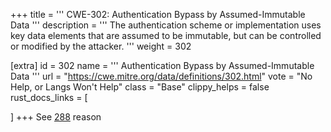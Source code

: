 +++
title = '''
CWE-302: Authentication Bypass by Assumed-Immutable Data
'''
description	= '''
The authentication scheme or implementation uses key data elements that are assumed to be immutable, but can be controlled or modified by the attacker.
'''
weight = 302

[extra]
id = 302
name = '''
Authentication Bypass by Assumed-Immutable Data
'''
url = "https://cwe.mitre.org/data/definitions/302.html"
vote = "No Help, or Langs Won't Help"
class = "Base"
clippy_helps = false
rust_docs_links = [

]
+++
See [288](rust-are-we-secure-yet/cwes/cwe-288) reason
